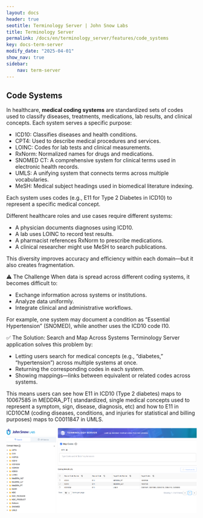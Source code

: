 ```yaml
---
layout: docs
header: true
seotitle: Terminology Server | John Snow Labs
title: Terminology Server 
permalink: /docs/en/terminology_server/features/code_systems
key: docs-term-server
modify_date: "2025-04-01"
show_nav: true
sidebar:
    nav: term-server
---
```


## Code Systems

In healthcare, **medical coding systems** are standardized sets of codes used to classify diseases, treatments, medications, lab results, and clinical concepts.
Each system serves a specific purpose:
* ICD10: Classifies diseases and health conditions.
* CPT4: Used to describe medical procedures and services.
* LOINC: Codes for lab tests and clinical measurements.
* RxNorm: Normalized names for drugs and medications.
* SNOMED CT: A comprehensive system for clinical terms used in electronic health records.
* UMLS: A unifying system that connects terms across multiple vocabularies.
* MeSH: Medical subject headings used in biomedical literature indexing.

Each system uses codes (e.g., E11 for Type 2 Diabetes in ICD10) to represent a specific medical concept.

Different healthcare roles and use cases require different systems:

* A physician documents diagnoses using ICD10.
* A lab uses LOINC to record test results.
* A pharmacist references RxNorm to prescribe medications.
* A clinical researcher might use MeSH to search publications.

This diversity improves accuracy and efficiency within each domain—but it also creates fragmentation.

⚠️ The Challenge
When data is spread across different coding systems, it becomes difficult to:

* Exchange information across systems or institutions.
* Analyze data uniformly.
* Integrate clinical and administrative workflows.

For example, one system may document a condition as “Essential Hypertension” (SNOMED), while another uses the ICD10 code I10.

✅ The Solution: Search and Map Across Systems
Terminology Server application solves this problem by:

* Letting users search for medical concepts (e.g., “diabetes,” “hypertension”) across multiple systems at once.
* Returning the corresponding codes in each system.
* Showing mappings—links between equivalent or related codes across systems.

This means users can see how E11 in ICD10 (Type 2 diabetes) maps to 10067585 in MEDDRA_PT( standardized, single medical concepts used to represent a symptom, sign, disease, diagnosis, etc) and how to E11 in ICD10CM (coding diseases, conditions, and injuries for statistical and billing purposes) maps to C0011847 in UMLS.

![Terminology Service by John Snow Labs](/assets/images/term_server/code_to_code_search.png)
